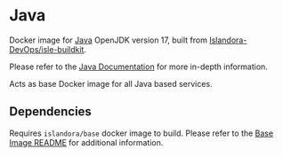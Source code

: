 # Java

Docker image for [Java] OpenJDK version 17, built from [Islandora-DevOps/isle-buildkit](https://github.com/Islandora-DevOps/isle-buildkit/).

Please refer to the [Java Documentation] for more in-depth information.

Acts as base Docker image for all Java based services.

## Dependencies

Requires `islandora/base` docker image to build. Please refer to the
[Base Image README](../base/README.md) for additional information.

[Java Documentation]: https://docs.oracle.com/en/java/
[Java]: https://www.java.com/
